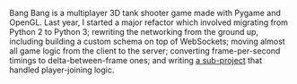 Bang Bang is a multiplayer 3D tank shooter game made with Pygame and OpenGL.
Last year, I started a major refactor which involved migrating from Python 2 to
Python 3; rewriting the networking from the ground up, including building a
custom schema on top of WebSockets; moving almost all game logic from the
client to the server; converting frame-per-second timings to
delta-between-frame ones; and writing [a
sub-project](https://github.com/b-sharman/playground) that handled
player-joining logic.

